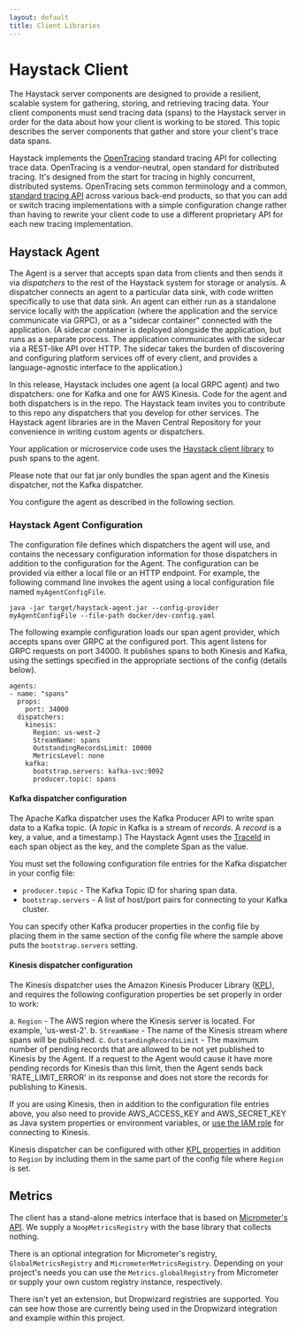 ```yaml
---
layout: default
title: Client Libraries
---
```

# Haystack Client

The Haystack server components are designed to provide a resilient, scalable system for gathering, storing, and retrieving tracing data. Your client components must send tracing data (spans) to the Haystack server in order for the data about how your client is working to be stored. This topic describes the server components that gather and store your client's trace data spans.

Haystack implements the [OpenTracing](http://opentracing.io/) standard tracing API for collecting trace data. OpenTracing is a vendor-neutral, open standard for distributed tracing. It's designed from the start for tracing in highly concurrent, distributed systems. OpenTracing sets common terminology and a common, [standard tracing API](http://opentracing.io/documentation/pages/api/) across various back-end products, so that you can add or switch tracing implementations with a simple configuration change rather than having to rewrite your client code to use a different proprietary API for each new tracing implementation.

## Haystack Agent

The Agent is a server that accepts span data from clients and then sends it via *dispatchers* to the rest of the Haystack system for storage or analysis. A dispatcher connects an agent to a particular data sink, with code written specifically to use that data sink. An agent can either run as a standalone service locally with the application (where the application and the service communicate via GRPC), or as a "sidecar container" connected with the application. (A sidecar container is deployed alongside the application, but runs as a separate process. The application communicates with the sidecar via a REST-like API over HTTP. The sidecar takes the burden of discovering and configuring platform services off of every client, and provides a language-agnostic interface to the application.)

In this release, Haystack includes one agent (a local GRPC agent) and two dispatchers: one for Kafka and one for AWS Kinesis. Code for the agent and both dispatchers is in the repo. The Haystack team invites you to contribute to this repo any dispatchers that you develop for other services. The Haystack agent libraries are in the Maven Central Repository for your convenience in writing custom agents or dispatchers.

Your application or microservice code uses the [Haystack client library](https://github.com/ExpediaDotCom/haystack-client-java) to push spans to the agent.

Please note that our fat jar only bundles the span agent and the Kinesis dispatcher, not the Kafka dispatcher.

You configure the agent as described in the following section. 

### Haystack Agent Configuration

The configuration file defines which dispatchers the agent will use, and contains the necessary configuration information for those dispatchers in addition to the configuration for the Agent. The configuration can be provided via either a local file or an HTTP endpoint. For example, the following command line invokes the agent using a local configuration file named `myAgentConfigFile`.

```java -jar target/haystack-agent.jar --config-provider myAgentConfigFile --file-path docker/dev-config.yaml```

The following example configuration loads our span agent provider, which accepts spans over GRPC at the configured port. This agent listens for GRPC requests on port 34000. It publishes spans to both Kinesis and Kafka, using the settings specified in the appropriate sections of the config (details below).

```
agents:
- name: "spans"
  props:
    port: 34000
  dispatchers:
    kinesis:
      Region: us-west-2
      StreamName: spans
      OutstandingRecordsLimit: 10000
      MetricsLevel: none
    kafka:
      bootstrap.servers: kafka-svc:9092
      producer.topic: spans
```

#### Kafka dispatcher configuration

 The Apache Kafka dispatcher uses the Kafka Producer API to write span data to a Kafka topic. (A *topic* in Kafka is a stream of *records*. A *record* is a key, a value, and a timestamp.) The Haystack Agent uses the [TraceId](https://github.com/ExpediaDotCom/haystack-idl/blob/master/proto/span.proto) in each span object as the key, and the complete Span as the value.

You must set the following configuration file entries for the Kafka dispatcher in your config file:
* `producer.topic` - The Kafka Topic ID for sharing span data.
* `bootstrap.servers` - A list of host/port pairs for connecting to your Kafka cluster.

You can specify other Kafka producer properties in the config file by placing them in the same section of the config file where the sample above puts the `bootstrap.servers` setting.

#### Kinesis dispatcher configuration
The Kinesis dispatcher uses the Amazon Kinesis Producer Library ([KPL](https://github.com/awslabs/amazon-kinesis-producer)), and requires the following configuration properties be set properly in order to work:

a. `Region` - The AWS region where the Kinesis server is located. For example, 'us-west-2'.
b. `StreamName` - The name of the Kinesis stream where spans will be published.
c. `OutstandingRecordsLimit` - The maximum number of pending records that are allowed to be not yet published to Kinesis by the Agent. If a request to the Agent would cause it have more pending records for Kinesis than this limit, then the Agent sends back 'RATE_LIMIT_ERROR' in its response and does not store the records for publishing to Kinesis.

If you are using Kinesis, then in addition to the configuration file entries above, you also need to provide AWS_ACCESS_KEY and AWS_SECRET_KEY as Java system properties or environment variables, or [use the IAM role](https://docs.aws.amazon.com/streams/latest/dev/controlling-access.html) for connecting to Kinesis.

Kinesis dispatcher can be configured with other [KPL properties](https://github.com/awslabs/amazon-kinesis-producer/blob/master/java/amazon-kinesis-producer-sample/default_config.properties) in addition to `Region` by including them in the same part of the config file where `Region` is set.

## Metrics

The client has a stand-alone metrics interface that is based on [Micrometer's API][micrometer].  We supply a `NoopMetricsRegistry` with the base library that collects nothing.

There is an optional integration for Micrometer's registry, `GlobalMetricsRegistry` and `MicrometerMetricsRegistry`.  Depending on your project's needs you can use the `Metrics.globalRegistry` from Micrometer or supply your own custom registry instance, respectively.

There isn't yet an extension, but Dropwizard registries are supported.  You can see how those are currently being used in the Dropwizard integration and example within this project.

[micrometer]: http://micrometer.io/

